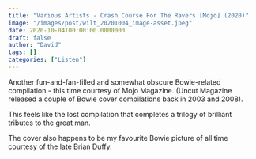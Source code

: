 ```yaml
---
title: "Various Artists - Crash Course For The Ravers [Mojo] (2020)"
image: "/images/post/wilt_20201004_image-asset.jpeg"
date: 2020-10-04T00:00:00.0000000
draft: false
author: "David"
tags: []
categories: ["Listen"]
---
```

 Another fun-and-fan-filled and somewhat obscure Bowie-related compilation - this time courtesy of Mojo Magazine.  (Uncut Magazine released a couple of Bowie cover compilations back in 2003 and 2008).   
  
This feels like the lost compilation that completes a trilogy of brilliant tributes to the great man.   
  
The cover also happens to be my favourite Bowie picture of all time courtesy of the late Brian Duffy.